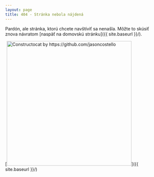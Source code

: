 ```yaml
---
layout: page
title: 404 - Stránka nebola nájdená
---
```


Pardón, ale stránka, ktorú chcete navštíviť sa nenašla. Môžte to skúsiť znova návratom [naspäť na domovskú stránku]({{ site.baseurl }}/).

[<img src="{{ site.baseurl }}/images/404.jpg" alt="Constructocat by https://github.com/jasoncostello" style="width: 400px;"/>]({{ site.baseurl }}/)
